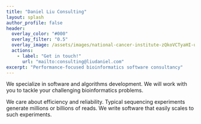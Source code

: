 ```yaml
---
title: "Daniel Liu Consulting"
layout: splash
author_profile: false
header:
  overlay_color: "#000"
  overlay_filter: "0.5"
  overlay_image: /assets/images/national-cancer-institute-zQkoVCTyaHI-unsplash.jpg
  actions:
    - label: "Get in touch!"
      url: "mailto:consulting@liudaniel.com"
excerpt: "Performance-focused bioinformatics software consultancy"
---
```


We specialize in software and algorithms development.
We will work with you to tackle your challenging bioinformatics problems.

We care about efficiency and reliability.
Typical sequencing experiments generate millions or billions of reads.
We write software that easily scales to such experiments.
